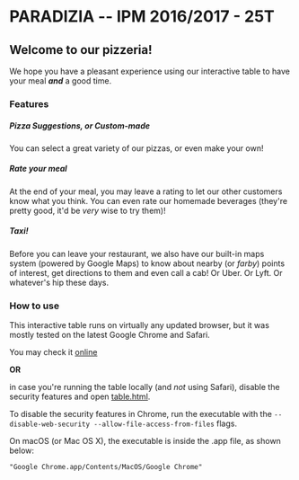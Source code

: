 # **PARADIZIA -- IPM 2016/2017 - 25T**
## Welcome to our pizzeria!

We hope you have a pleasant experience using our interactive table to have your meal
**_and_** a good time.

### **Features**
##### Pizza Suggestions, or Custom-made
You can select a great variety of our pizzas, or even make your own!

##### Rate your meal
At the end of your meal, you may leave a rating to let our other customers know
what you think. You can even rate our homemade beverages (they're pretty good,
it'd be _very_ wise to try them)!

##### _Taxi!_
Before you can leave your restaurant, we also have our built-in maps system (powered
by Google Maps) to know about nearby (or _farby_) points of interest, get
directions to them and even call a cab! Or Uber. Or Lyft. Or whatever's hip these days.

### How to use
This interactive table runs on virtually any updated browser, but it was mostly tested on the latest Google Chrome and Safari.

You may check it [online](http://web.tecnico.ulisboa.pt/antonio.l.sarmento/ipm/html/table.html)

**OR**

in case you're running the table locally (and _not_ using Safari), disable the security features and open [table.html](web/html/table.html).

To disable the security features in Chrome, run the executable with the `--disable-web-security --allow-file-access-from-files` flags.

On macOS (or Mac OS X), the executable is inside the .app file, as shown below:

	"Google Chrome.app/Contents/MacOS/Google Chrome"
